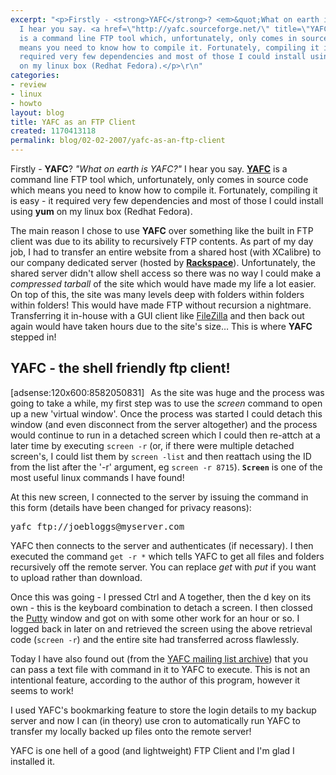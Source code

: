 ```yaml
---
excerpt: "<p>Firstly - <strong>YAFC</strong>? <em>&quot;What on earth is YAFC?&quot;</em>
  I hear you say. <a href=\"http://yafc.sourceforge.net/\" title=\"YAFC Homepage\"><strong>YAFC</strong></a>
  is a command line FTP tool which, unfortunately, only comes in source code which
  means you need to know how to compile it. Fortunately, compiling it is easy - it
  required very few dependencies and most of those I could install using <strong>yum</strong>
  on my linux box (Redhat Fedora).</p>\r\n"
categories:
- review
- linux
- howto
layout: blog
title: YAFC as an FTP Client
created: 1170413118
permalink: blog/02-02-2007/yafc-as-an-ftp-client
---
```

<p>Firstly - <strong>YAFC</strong>? <em>&quot;What on earth is YAFC?&quot;</em> I hear you say. <a href="http://yafc.sourceforge.net/" title="YAFC Homepage"><strong>YAFC</strong></a> is a command line FTP tool which, unfortunately, only comes in source code which means you need to know how to compile it. Fortunately, compiling it is easy - it required very few dependencies and most of those I could install using <strong>yum</strong> on my linux box (Redhat Fedora).</p>
<!--break-->
<p>The main reason I chose to use <strong>YAFC</strong> over something like the built in FTP client was due to its ability to recursively FTP contents. As part of my day job, I had to transfer an entire website from a shared host (with XCalibre) to our company dedicated server (hosted by <strong><a href="http://www.rackspace.co.uk" title="Rackspace">Rackspace</a></strong>). Unfortunately, the shared server didn't allow shell access so there was no way I could make a <em>compressed tarball</em> of the site which would have made my life a lot easier. On top of this, the site was many levels deep with folders within folders within folders! This would have made FTP without recursion a nightmare. Transferring it in-house with a GUI client like <a href="http://filezilla.sourceforge.net/" title="Filezilla FTP Client">FileZilla</a> and then back out again would have taken hours due to the site's size&hellip; This is where <strong>YAFC</strong> stepped in!</p>
<h2>YAFC - the shell friendly ftp client!</h2>
<div style="float: left; margin: 0px 10px 0px 0px;">[adsense:120x600:8582050831]</div>
<p>As the site was huge and the process was going to take a while, my first step was to use the <em>screen</em> command to open up a new 'virtual window'. Once the process was started I could detach this window (and even disconnect from the server altogether) and the process would continue to run in a detached screen which I could then re-attch at a later time by executing <code>screen -r</code> (or, if there were multiple detached screen's, I could list them by <code>screen -list</code> and then reattach using the ID from the list after the '-r' argument, eg <code>screen -r 8715</code>). <strong><code>Screen</code></strong> is one of the most useful linux commands I have found!</p>
<p>At this new screen, I connected to the server by issuing the command in this form (details have been changed for privacy reasons):</p>
<pre language="bash">yafc ftp://joebloggs@myserver.com</pre>
<p>YAFC then connects to the server and authenticates (if necessary). I then executed the command <code>get -r *</code> which tells YAFC to get all files and folders recursively off the remote server. You can replace <em>get</em> with <em>put</em> if you want to upload rather than download.</p>
<p>Once this was going - I pressed Ctrl and A together, then the d key on its own - this is the keyboard combination to detach a screen. I then clossed the <a href="http://www.chiark.greenend.org.uk/~sgtatham/putty/" title="Putty SSH is a client for windows">Putty</a> window and got on with some other work for an hour or so. I logged back in later on and retrieved the screen using the above retrieval code (<code>screen -r</code>) and the entire site had transferred across flawlessly.</p>
<p>Today I have also found out (from the <a href="http://sourceforge.net/mailarchive/forum.php?thread_id=1837272&amp;forum_id=3385" title="YAFC Mailing List">YAFC mailing list archive</a>) that you can pass a text file with command in it to YAFC to execute. This is not an intentional feature, according to the author of this program, however it seems to work!</p>
<p>I used YAFC's bookmarking feature to store the login details to my backup server and now I can (in theory) use cron to automatically run YAFC to transfer my locally backed up files onto the remote server!</p>
<p>YAFC is one hell of a good (and lightweight) FTP Client and I'm glad I installed it.</p>
